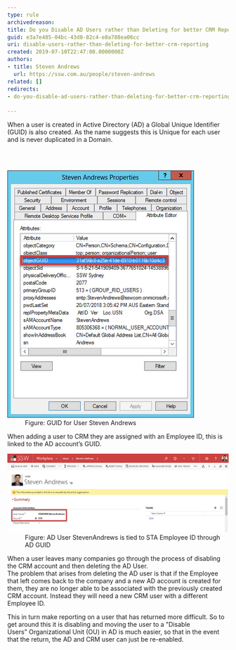 ```yaml
---
type: rule
archivedreason: 
title: Do you Disable AD Users rather than Deleting for better CRM Reporting?
guid: e3a7e485-04bc-43d8-82c4-e8a788ea06cc
uri: disable-users-rather-than-deleting-for-better-crm-reporting
created: 2019-07-10T22:47:08.0000000Z
authors:
- title: Steven Andrews
  url: https://ssw.com.au/people/steven-andrews
related: []
redirects:
- do-you-disable-ad-users-rather-than-deleting-for-better-crm-reporting

---
```



<p class="ssw15-rteElement-P">When a user is created in Active Directory (AD) a Global Unique Identifier (GUID) is also created. As the name suggests this is Unique for each user and is never duplicated in a Domain.<br></p>
<br><excerpt class='endintro'></excerpt><br>
<dl class="image"><dt>​<img src="guid.png" alt="guid.png" /></dt><dd>Figure: GUID for User Steven Andrews</dd></dl><p class="ssw15-rteElement-P">When adding a user to CRM they are assigned with an Employee ID, this is linked to the AD account’s GUID.</p><dl class="image"><dt>​​<img src="aduser.png" alt="aduser.png" /></dt><dd>Figure: AD User StevenAndrews is tied to STA Employee ID through AD GUID</dd></dl><p class="ssw15-rteElement-P">When a user leaves many companies go through the process of disabling the CRM account and then deleting the AD User.<br>The problem that arises from deleting the AD user is that if the Employee that left comes back to the company and a new AD account is created for them, they are no longer able to be associated with the previously created CRM account. Instead they will need a new CRM user with a different Employee ID.</p><p class="ssw15-rteElement-P">This in turn make reporting on a user that has returned more difficult. So to get around this it is disabling and moving the user to a "Disable Users" Organizational Unit (OU) in AD is much easier, so that in the event that the return, the AD and CRM user can just be re-enabled. <br></p>


